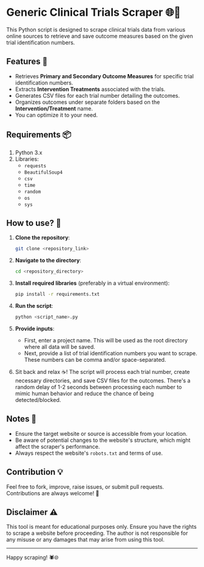 
# Generic Clinical Trials Scraper 🌐💉

This Python script is designed to scrape clinical trials data from various online sources to retrieve and save outcome measures based on the given trial identification numbers.

## Features 🌟
- Retrieves **Primary and Secondary Outcome Measures** for specific trial identification numbers.
- Extracts **Intervention Treatments** associated with the trials.
- Generates CSV files for each trial number detailing the outcomes.
- Organizes outcomes under separate folders based on the **Intervention/Treatment** name.
- You can optimize it to your need.

## Requirements 📦

1. Python 3.x
2. Libraries:
    - `requests`
    - `BeautifulSoup4`
    - `csv`
    - `time`
    - `random`
    - `os`
    - `sys`

## How to use? 🚀

1. **Clone the repository**:
    ```bash
    git clone <repository_link>
    ```

2. **Navigate to the directory**:
    ```bash
    cd <repository_directory>
    ```

3. **Install required libraries** (preferably in a virtual environment):
    ```bash
    pip install -r requirements.txt
    ```

4. **Run the script**:
    ```bash
    python <script_name>.py
    ```

5. **Provide inputs**:
    - First, enter a project name. This will be used as the root directory where all data will be saved.
    - Next, provide a list of trial identification numbers you want to scrape. These numbers can be comma and/or space-separated.

6. Sit back and relax ☕️! The script will process each trial number, create necessary directories, and save CSV files for the outcomes. There's a random delay of 1-2 seconds between processing each number to mimic human behavior and reduce the chance of being detected/blocked.

## Notes 📝
- Ensure the target website or source is accessible from your location.
- Be aware of potential changes to the website's structure, which might affect the scraper's performance.
- Always respect the website's `robots.txt` and terms of use.

## Contribution 💡

Feel free to fork, improve, raise issues, or submit pull requests. Contributions are always welcome! 💖

## Disclaimer ⚠️

This tool is meant for educational purposes only. Ensure you have the rights to scrape a website before proceeding. The author is not responsible for any misuse or any damages that may arise from using this tool.

---

Happy scraping! 🕷️🌐
